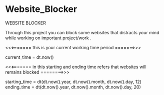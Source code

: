 # Website_Blocker


WEBSITE BLOCKER 

Through this project you can block some websites that distracts your mind while working on important project/work .


<<<======= this is your current working time period =======>>>

current_time = dt.now()  


<<<=======  in this starting and ending time refers that websites will remains blocked  ========>>>

starting_time = dt(dt.now().year, dt.now().month, dt.now().day, 12)
ending_time = dt(dt.now().year, dt.now().month, dt.now().day, 20)           
                                                      


